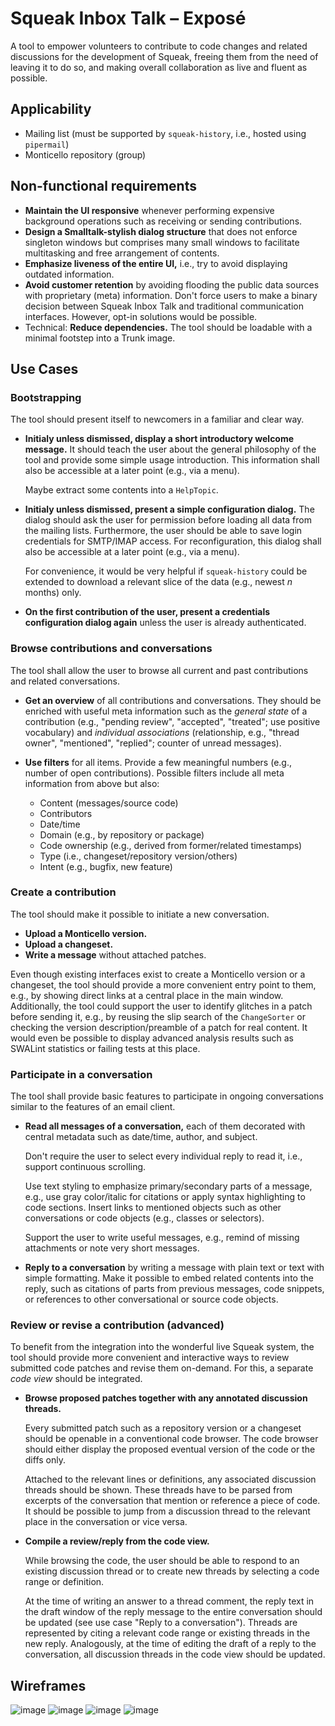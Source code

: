 # Squeak Inbox Talk – Exposé

A tool to empower volunteers to contribute to code changes and related discussions for the development of Squeak, freeing them from the need of leaving it to do so, and making overall collaboration as live and fluent as possible.

## Applicability

- Mailing list (must be supported by `squeak-history`, i.e., hosted using `pipermail`)
- Monticello repository (group)

## Non-functional requirements

- **Maintain the UI responsive** whenever performing expensive background operations such as receiving or sending contributions.
- **Design a Smalltalk-stylish dialog structure** that does not enforce singleton windows but comprises many small windows to facilitate multitasking and free arrangement of contents.
- **Emphasize liveness of the entire UI,** i.e., try to avoid displaying outdated information.
- **Avoid customer retention** by avoiding flooding the public data sources with proprietary (meta) information.
  Don't force users to make a binary decision between Squeak Inbox Talk and traditional communication interfaces.
  However, opt-in solutions would be possible.
- Technical: **Reduce dependencies.**
  The tool should be loadable with a minimal footstep into a Trunk image.

## Use Cases

### Bootstrapping

The tool should present itself to newcomers in a familiar and clear way.

- **Initialy unless dismissed, display a short introductory welcome message.**
  It should teach the user about the general philosophy of the tool and provide some simple usage introduction.
  This information shall also be accessible at a later point (e.g., via a menu).

  Maybe extract some contents into a `HelpTopic`.

- **Initialy unless dismissed, present a simple configuration dialog.**
  The dialog should ask the user for permission before loading all data from the mailing lists.
  Furthermore, the user should be able to save login credentials for SMTP/IMAP access.
  For reconfiguration, this dialog shall also be accessible at a later point (e.g., via a menu).

  For convenience, it would be very helpful if `squeak-history` could be extended to download a relevant slice of the data (e.g., newest *n* months) only.

- **On the first contribution of the user, present a credentials configuration dialog again** unless the user is already authenticated.

### Browse contributions and conversations

The tool shall allow the user to browse all current and past contributions and related conversations.

- **Get an overview** of all contributions and conversations.
  They should be enriched with useful meta information such as the *general state* of a contribution (e.g., "pending review", "accepted", "treated"; use positive vocabulary) and *individual associations* (relationship, e.g., "thread owner", "mentioned", "replied"; counter of unread messages).

- **Use filters** for all items.
  Provide a few meaningful numbers (e.g., number of open contributions).
  Possible filters include all meta information from above but also:

  * Content (messages/source code)
  * Contributors
  * Date/time
  * Domain (e.g., by repository or package)
  * Code ownership (e.g., derived from former/related timestamps)
  * Type (i.e., changeset/repository version/others)
  * Intent (e.g., bugfix, new feature)

### Create a contribution

The tool should make it possible to initiate a new conversation.

- **Upload a Monticello version.**
- **Upload a changeset.**
- **Write a message** without attached patches.

Even though existing interfaces exist to create a Monticello version or a changeset, the tool should provide a more convenient entry point to them, e.g., by showing direct links at a central place in the main window.
Additionally, the tool could support the user to identify glitches in a patch before sending it, e.g., by reusing the slip search of the `ChangeSorter` or checking the version description/preamble of a patch for real content.
It would even be possible to display advanced analysis results such as SWALint statistics or failing tests at this place.

### Participate in a conversation

The tool shall provide basic features to participate in ongoing conversations similar to the features of an email client.

- **Read all messages of a conversation,** each of them decorated with central metadata such as date/time, author, and subject.

  Don't require the user to select every individual reply to read it, i.e., support continuous scrolling.

  Use text styling to emphasize primary/secondary parts of a message, e.g., use gray color/italic for citations or apply syntax highlighting to code sections.
  Insert links to mentioned objects such as other conversations or code objects (e.g., classes or selectors).

  Support the user to write useful messages, e.g., remind of missing attachments or note very short messages.

- **Reply to a conversation** by writing a message with plain text or text with simple formatting.
  Make it possible to embed related contents into the reply, such as citations of parts from previous messages, code snippets, or references to other conversational or source code objects.

### Review or revise a contribution (advanced)

To benefit from the integration into the wonderful live Squeak system, the tool should provide more convenient and interactive ways to review submitted code patches and revise them on-demand.
For this, a separate *code view* should be integrated.

- **Browse proposed patches together with any annotated discussion threads.**

  Every submitted patch such as a repository version or a changeset should be openable in a conventional code browser.
  The code browser should either display the proposed eventual version of the code or the diffs only.

  Attached to the relevant lines or definitions, any associated discussion threads should be shown.
  These threads have to be parsed from excerpts of the conversation that mention or reference a piece of code.
  It should be possible to jump from a discussion thread to the relevant place in the conversation or vice versa.

- **Compile a review/reply from the code view.**

  While browsing the code, the user should be able to respond to an existing discussion thread or to create new threads by selecting a code range or definition.

  At the time of writing an answer to a thread comment, the reply text in the draft window of the reply message to the entire conversation should be updated (see use case "Reply to a conversation").
  Threads are represented by citing a relevant code range or existing threads in the new reply.
  Analogously, at the time of editing the draft of a reply to the conversation, all discussion threads in the code view should be updated.

## Wireframes

![image](https://user-images.githubusercontent.com/38782922/117220815-48d7b680-ae08-11eb-8445-60b06614ba35.png)
![image](https://user-images.githubusercontent.com/38782922/117220826-51c88800-ae08-11eb-9eeb-92ea4b0a94ef.png)
![image](https://user-images.githubusercontent.com/38782922/117220836-555c0f00-ae08-11eb-8dc1-8daa5e56f4e9.png)
![image](https://user-images.githubusercontent.com/38782922/117220849-58ef9600-ae08-11eb-8c68-f1af2ed009ac.png)
